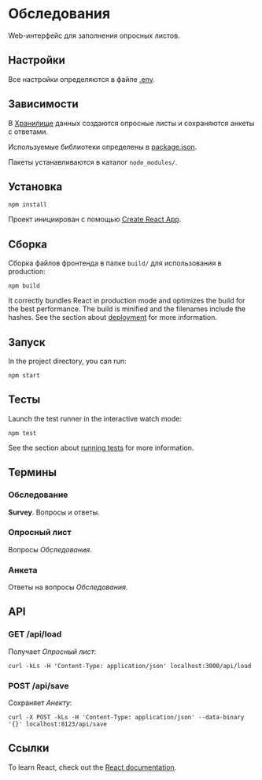 # Обследования

Web-интерфейс для заполнения опросных листов.

## Настройки ##

Все настройки определяются в файле [.env](./.env).

## Зависимости

В [Хранилище](https://www.contourcomponents.com/ru/dw) данных создаются опросные листы и сохраняются анкеты с ответами.

Используемые библиотеки определены в [package.json](./package.json).

Пакеты устанавливаются в каталог `node_modules/`.

## Установка

    npm install

Проект инициирован с помощью [Create React App](https://github.com/facebook/create-react-app).

## Сборка

Сборка файлов фронтенда в папке `build/` для использования в production:

    npm build

It correctly bundles React in production mode and optimizes the build for the best performance.
The build is minified and the filenames include the hashes.
See the section about [deployment](https://facebook.github.io/create-react-app/docs/deployment) for more information.

## Запуск

In the project directory, you can run:

    npm start

## Тесты

Launch the test runner in the interactive watch mode:

    npm test

See the section about [running tests](https://facebook.github.io/create-react-app/docs/running-tests) for more information.

## Термины

### Обследование

**Survey**. Вопросы и ответы.

### Опросный лист

Вопросы *Обследования*.

### Анкета

Ответы на вопросы *Обследования*.

## API

### GET /api/load

Получает *Опросный лист*:

    curl -kLs -H 'Content-Type: application/json' localhost:3000/api/load

### POST /api/save

Сохраняет *Анекту*:

    curl -X POST -kLs -H 'Content-Type: application/json' --data-binary '{}' localhost:8123/api/save

## Ссылки

To learn React, check out the [React documentation](https://reactjs.org/).
